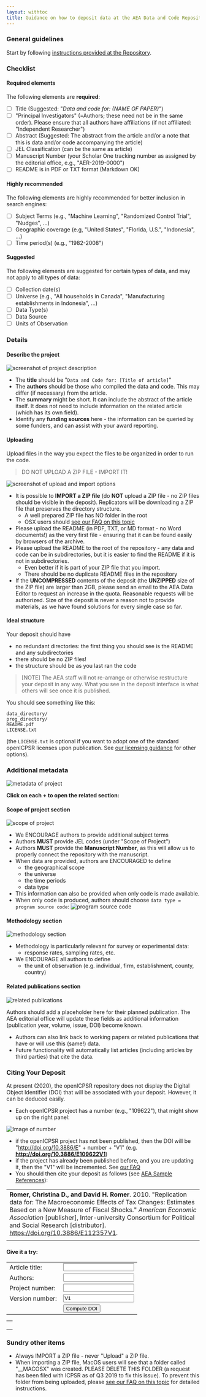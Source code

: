 ```yaml
---
layout: withtoc
title: Guidance on how to deposit data at the AEA Data and Code Repository
---
```


### General guidelines
Start by following [instructions provided at the Repository](https://www.openicpsr.org/openicpsr/aea/deposit-instructions).

### Checklist

#### Required elements

The following elements are **required**:

- [ ] Title (Suggested: "*Data and code for: (NAME OF PAPER)*")
- [ ] "Principal Investigators" (=Authors; these need not be in the same order). Please ensure that all authors have affiliations (if not affiliated: "Independent Researcher")
- [ ] Abstract (Suggested: The abstract from the article and/or a note that this is data and/or code accompanying the article)
- [ ] JEL Classification (can be the same as article)
- [ ] Manuscript Number (your Scholar One tracking number as assigned by the editorial office, e.g., "AER-2019-0000")
- [ ] README is in PDF or TXT format (Markdown OK)

#### Highly recommended

The following elements are highly recommended for better inclusion in search engines:

- [ ] Subject Terms (e.g., "Machine Learning", "Randomized Control Trial", "Nudges", ...)
- [ ] Geographic coverage (e.g, "United States", "Florida, U.S.", "Indonesia", ...)
- [ ] Time period(s)  (e.g., "1982-2008")

#### Suggested

The following elements are suggested for certain types of data, and may not apply to all types of data:

- [ ] Collection date(s) 
- [ ] Universe (e.g., "All households in Canada", "Manufacturing establishments in Indonesia", ...)
- [ ] Data Type(s) 
- [ ] Data Source 
- [ ] Units of Observation 

### Details


#### Describe the project

![screenshot of project description](assets/project-description-icpsr.png)

  - The **title** should be "`Data and Code for: [Title of article]`"
  - The **authors** should be those who compiled the data and code. This may differ (if necessary) from the article. 
  - The **summary** might be short. It can include the abstract of the article itself. It does not need to include information on the related article (which has its own field). 
  - Identify any **funding sources** here - the information can be queried by some funders, and can assist with your award reporting.

#### Uploading
Upload files in the way you expect the files to be organized in order to run the code. 

> DO NOT UPLOAD A ZIP FILE - IMPORT IT!

![screenshot of upload and import options](assets/upload-import-icpsr.png)

- It is possible to **IMPORT a ZIP file** (do **NOT** upload a ZIP file - no ZIP files should be visible in the deposit). Replicators will be downloading a ZIP file that preserves the directory structure.
  - A well prepared ZIP file has NO folder in the root
  - OSX users should [see our FAQ on this topic](https://aeadataeditor.github.io/aea-de-guidance/FAQ.html#what-is-that-__macosx-folder-which-seems-to-contain-a-second-copy-of-all-the--replication-files-i-am-not-sure-why-this-folder-exists)
- Please upload the README (in PDF, TXT, or MD format - no Word documents!) as the very first file - ensuring that it can be found easily by browsers of the archive.
- Please upload the README to the root of the repository - any data and code can be in subdirectories, but it is easier to find the README if it is not in subdirectories.
  - Even better if it is part of your ZIP file that you import.
  - There should be no duplicate README files in the repository
- If the **UNCOMPRESSED** contents of the deposit (the **UNZIPPED** size of the ZIP file) are larger than 2GB, please send an email to the AEA Data Editor to request an increase in the quota. Reasonable requests will be authorized. Size of the deposit is never a reason not to provide materials, as we have found solutions for every single case so far.

#### Ideal structure

Your deposit should have
- no redundant directories: the first thing you should see is the README and any subdirectories
- there should be no ZIP files!
- the structure should be as you last ran the code

> [NOTE] The AEA staff will not re-arrange or otherwise restructure your deposit in any way. What you see in the deposit interface is what others will see once it is published.

You should see something like this:
```
data_directory/
prog_directory/
README.pdf
LICENSE.txt
```
(the `LICENSE.txt` is optional if you want to adopt one of the standard openICPSR licenses upon publication. See [our licensing guidance](Licensing_guidance.md) for other options).


### Additional metadata

![metadata of project](assets/project-metadata-icpsr.png)

**Click on each + to open the related section:**

#### Scope of project section

![scope of project](assets/project-scope-of-project-icpsr.png)

  - We ENCOURAGE authors to provide additional subject terms
  - Authors **MUST** provide JEL codes (under "Scope of Project")
  - Authors **MUST** provide the **Manuscript Number**, as this will allow us to properly connect the repository with the manuscript.
  - When data are provided, authors are ENCOURAGED to define 
      - the geographical scope 
      - the universe 
      - the time periods
      - data type
  - This information can also be provided when only code is made available.
  - When only code is produced, authors should choose `data type = program source code`: ![program source code](assets/project-data-type-icpsr.png)

#### Methodology section

  ![methodology section](assets/project-methodology-icpsr.png)
  
  - Methodology is particularly relevant for survey or experimental data:
    - response rates, sampling rates, etc.
  - We ENCOURAGE all authors to define
    - the unit of observation (e.g. individual, firm, establishment, county, country)

#### Related publications section

![related publications](assets/project-related-icpsr.png)

Authors should add a placeholder here for their planned publication. The AEA editorial office will update these fields as additional information (publication year, volume, issue, DOI) become known.

- Authors can also link back to working papers or related publications that have or will use this (same!) data. 
- Future functionality will automatically list articles (including articles by third parties) that cite the data.


### Citing Your Deposit

At present (2020), the openICPSR repository does not display the Digital Object Identifier (DOI) that will be associated with your deposit. However, it can be deduced easily.

- Each openICPSR project has a number (e.g., "109622"), that might show up on the right panel:

 ![Image of number](assets/project-number.png) 

- if the openICPSR project has not been published, then the DOI will be "http://doi.org/10.3886/E" + number + "V1" (e.g. **http://doi.org/10.3886/E109622V1**)
- if the project has already been published before, and you are updating it, then the "V1" will be incremented. See [our FAQ](FAQ.md)
- You should then cite your deposit as follows (see [AEA Sample References](https://www.aeaweb.org/journals/policies/sample-references)):

|                                                                                                                                                                                                                                                                                                                                      |
|--------------------------------------------------------------------------------------------------------------------------------------------------------------------------------------------------------------------------------------------------------------------------------------------------------------------------------------|
| **Romer, Christina D., and David H. Romer**. 2010. "Replication data for: The Macroeconomic Effects of Tax Changes: Estimates Based on a New Measure of Fiscal Shocks." *American Economic Association* [publisher], Inter-university Consortium for Political and Social Research [distributor]. https://doi.org/10.3886/E112357V1. |
|                                                                                                                                                                                                                                                                                                                                      |

#### Give it a try:

<form id="myForm">
<table>
 <tr><td>Article title:</td> <td> <input type="text" name="title"></td></tr>
  <tr><td>Authors:</td> <td> <input type="text" name="title"></td></tr>
  <tr><td>Project number:</td> <td> <input type="text" name="projectid"></td></tr>
  <tr><td>Version number:</td> <td> <input type="text" name="versionnum" value="V1"></td></tr>
  <tr><td></td> <td><input type="button" onclick="myFunction()" value="Compute DOI"></td></tr>
  </table>
</form>

<p id="DOI"></p>
<table>
<tr><td>
<p id="citation"></p>
</td></tr></table>

<script>
function myFunction() {
  var doipre = "http://doi.org/10.3886/E";
  var titlepre = "Data and code for:";
  var str0 = document.getElementById('myForm').elements[0].value;
  var authors = document.getElementById('myForm').elements[1].value;
  var str2 = document.getElementById('myForm').elements[2].value;
  var str3 = document.getElementById('myForm').elements[3].value;
  var title = titlepre.concat(str0);
  var doi = doipre.concat(str2).concat(str3);
  document.getElementById("citation").innerHTML = "<b>" + authors + "</b>. 2020. \"" + title + "\" <i>American Economic Association</i> [publisher], Inter-university Consortium for Political and Social Research [distributor]. " + doi;
  document.getElementById("DOI").innerHTML = "<i>Your DOI will be: </i> <b>" + doi + "</b>";
  
}
</script>

### Sundry other items

- Always IMPORT a ZIP file - never "Upload" a ZIP file.
- When importing a ZIP file, MacOS users will see that a folder called "__MACOSX" was created. PLEASE DELETE THIS FOLDER (a request has been filed with ICPSR as of Q3 2019 to fix this issue). To prevent this folder from being uploaded, please [see our FAQ on this topic](https://aeadataeditor.github.io/aea-de-guidance/FAQ.html#what-is-that-__macosx-folder-which-seems-to-contain-a-second-copy-of-all-the--replication-files-i-am-not-sure-why-this-folder-exists) for detailed instructions.

